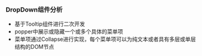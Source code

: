 ### DropDown组件分析
- 基于Tooltip组件进行二次开发
- popper中展示或隐藏一个或多个具体的菜单项
- 菜单项通过Collapse进行实现，每个菜单项可以为纯文本或者具有多层或单层结构的DOM节点

